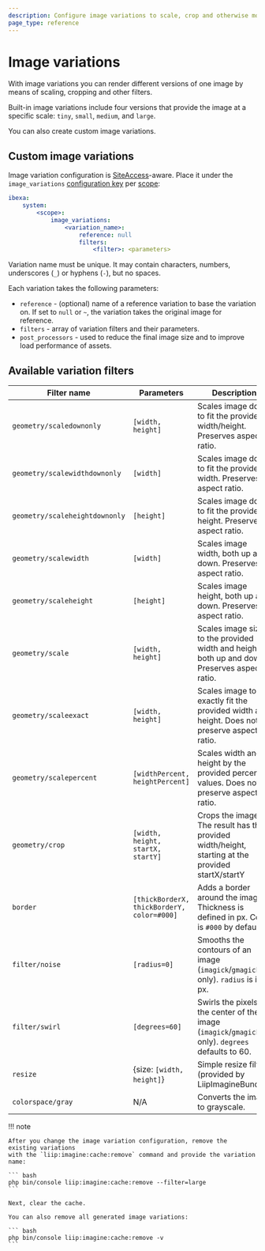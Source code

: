 ```yaml
---
description: Configure image variations to scale, crop and otherwise modify rendered images.
page_type: reference
---
```


# Image variations

With image variations you can render different versions of one image by means 
of scaling, cropping and other filters.

Built-in image variations include four versions that provide the image at a specific scale:
`tiny`, `small`, `medium`, and `large`.

You can also create custom image variations.

## Custom image variations

Image variation configuration is [SiteAccess](multisite.md)-aware.
Place it under the `image_variations` [configuration key](configuration.md#configuration-files) per [scope](multisite_configuration.md#scope):

``` yaml
ibexa:
    system:
        <scope>:
            image_variations:
                <variation_name>:
                    reference: null
                    filters:
                        <filter>: <parameters>
```

Variation name must be unique. 
It may contain characters, numbers, underscores (`_`) or hyphens (`-`), but no spaces.

Each variation takes the following parameters:

- `reference` - (optional) name of a reference variation to base the variation on. 
If set to `null` or `~`, the variation takes the original image for reference.
- `filters` - array of variation filters and their parameters.
- `post_processors` - used to reduce the final image size and to improve load performance of assets.

## Available variation filters

| Filter name | Parameters | Description |
|--------|------|----------|
| `geometry/scaledownonly` | `[width, height]` | Scales image down to fit the provided width/height. Preserves aspect ratio. |
| `geometry/scalewidthdownonly` | `[width]` | Scales image down to fit the provided width. Preserves aspect ratio. |
| `geometry/scaleheightdownonly` | `[height]` | Scales image down to fit the provided height. Preserves aspect ratio. |
| `geometry/scalewidth` | `[width]` | Scales image width, both up and down. Preserves aspect ratio. |
| `geometry/scaleheight` | `[height]` | Scales image height, both up and down. Preserves aspect ratio. |
| `geometry/scale` | `[width, height]` | Scales image size to the provided width and height, both up and down. Preserves aspect ratio. |
| `geometry/scaleexact` | `[width, height]` | Scales image to  exactly fit the provided width and height. Does not preserve aspect ratio. |
| `geometry/scalepercent` | `[widthPercent, heightPercent]` | Scales width and height by the provided percent values. Does not preserve aspect ratio. |
| `geometry/crop` | `[width, height, startX, startY]` | Crops the image. The result has the provided width/height, starting at the provided startX/startY |
| `border` | `[thickBorderX, thickBorderY, color=#000]` | Adds a border around the image. Thickness is defined in px. Color is `#000` by default. |
| `filter/noise` | `[radius=0]` | Smooths the contours of an image (`imagick`/`gmagick` only). `radius` is in px. |
| `filter/swirl` | `[degrees=60]` | Swirls the pixels of the center of the image (`imagick`/`gmagick` only). `degrees` defaults to 60.|
| `resize` | {size: `[width, height]`} | Simple resize filter (provided by LiipImagineBundle). |
| `colorspace/gray` | N/A | Converts the image to grayscale. |

!!! note

    After you change the image variation configuration, remove the existing variations
    with the `liip:imagine:cache:remove` command and provide the variation name:
    
    ``` bash
    php bin/console liip:imagine:cache:remove --filter=large
    ```
    
    Next, clear the cache.
    
    You can also remove all generated image variations:
    
    ``` bash
    php bin/console liip:imagine:cache:remove -v
    ```
    
